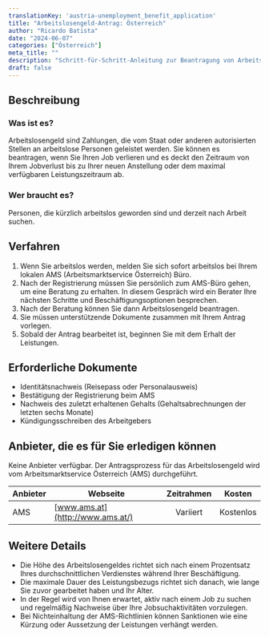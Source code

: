 ```yaml
---
translationKey: 'austria-unemployment_benefit_application'
title: "Arbeitslosengeld-Antrag: Österreich"
author: "Ricardo Batista"
date: "2024-06-07"
categories: ["Österreich"]
meta_title: ""
description: "Schritt-für-Schritt-Anleitung zur Beantragung von Arbeitslosengeld in Österreich."
draft: false
---
```


## Beschreibung
### Was ist es?
Arbeitslosengeld sind Zahlungen, die vom Staat oder anderen autorisierten Stellen an arbeitslose Personen geleistet werden. Sie können es beantragen, wenn Sie Ihren Job verlieren und es deckt den Zeitraum von Ihrem Jobverlust bis zu Ihrer neuen Anstellung oder dem maximal verfügbaren Leistungszeitraum ab.

### Wer braucht es?
Personen, die kürzlich arbeitslos geworden sind und derzeit nach Arbeit suchen.

## Verfahren

1. Wenn Sie arbeitslos werden, melden Sie sich sofort arbeitslos bei Ihrem lokalen AMS (Arbeitsmarktservice Österreich) Büro.
2. Nach der Registrierung müssen Sie persönlich zum AMS-Büro gehen, um eine Beratung zu erhalten. In diesem Gespräch wird ein Berater Ihre nächsten Schritte und Beschäftigungsoptionen besprechen.
3. Nach der Beratung können Sie dann Arbeitslosengeld beantragen.
4. Sie müssen unterstützende Dokumente zusammen mit Ihrem Antrag vorlegen.
5. Sobald der Antrag bearbeitet ist, beginnen Sie mit dem Erhalt der Leistungen.

## Erforderliche Dokumente
- Identitätsnachweis (Reisepass oder Personalausweis)
- Bestätigung der Registrierung beim AMS
- Nachweis des zuletzt erhaltenen Gehalts (Gehaltsabrechnungen der letzten sechs Monate)
- Kündigungsschreiben des Arbeitgebers

## Anbieter, die es für Sie erledigen können
Keine Anbieter verfügbar. Der Antragsprozess für das Arbeitslosengeld wird vom Arbeitsmarktservice Österreich (AMS) durchgeführt.

| Anbieter        |     Webseite                        |     Zeitrahmen    |       Kosten       |
| --------------- | ---------------------------------- |  :-------------:   | :--------------:   |
| AMS             |  [www.ams.at](http://www.ams.at/)  |   Variiert         |     Kostenlos      |

## Weitere Details

- Die Höhe des Arbeitslosengeldes richtet sich nach einem Prozentsatz Ihres durchschnittlichen Verdienstes während Ihrer Beschäftigung.
- Die maximale Dauer des Leistungsbezugs richtet sich danach, wie lange Sie zuvor gearbeitet haben und Ihr Alter.
- In der Regel wird von Ihnen erwartet, aktiv nach einem Job zu suchen und regelmäßig Nachweise über Ihre Jobsuchaktivitäten vorzulegen.
- Bei Nichteinhaltung der AMS-Richtlinien können Sanktionen wie eine Kürzung oder Aussetzung der Leistungen verhängt werden.